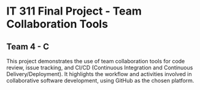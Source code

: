 <h1> IT 311 Final Project - Team Collaboration Tools </h1>
<h2> Team 4 - C</h2>
<p>This project demonstrates the use of team collaboration tools for code review, issue tracking, and CI/CD (Continuous Integration and Continuous Delivery/Deployment).
 It highlights the workflow and activities involved in collaborative software development, using GitHub as the chosen platform.</p>
